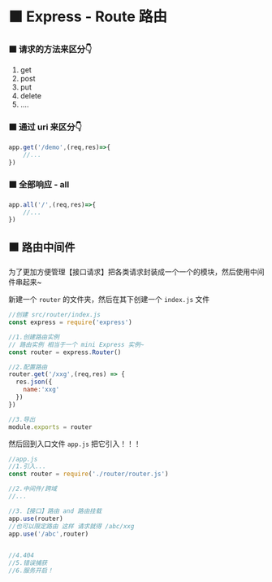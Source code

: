 # ⬛ Express - Route 路由

### ⬛ 请求的方法来区分👇

1. get 
2. post
3. put
4. delete
5. ....
### ⬛ 通过 uri 来区分👇
```js
app.get('/demo',(req,res)=>{
	//...	
})
```
### ⬛ 全部响应 - all
```js
app.all('/',(req,res)=>{
	//...	
})
```

## ⬛ 路由中间件
为了更加方便管理【接口请求】把各类请求封装成一个一个的模块，然后使用中间件串起来~   

新建一个 `router` 的文件夹，然后在其下创建一个 `index.js` 文件
```javascript
//创建 src/router/index.js 
const express = require('express')

//1.创建路由实例
// 路由实例 相当于一个 mini Express 实例~
const router = express.Router()

//2.配置路由
router.get('/xxg',(req,res) => {
  res.json({
    name:'xxg'
  })
})

//3.导出
module.exports = router
```
然后回到入口文件 `app.js` 把它引入！！！
```javascript
//app.js
//1.引入...
const router = require('./router/router.js')

//2.中间件/跨域
//...

//3.【接口】路由 and 路由挂载
app.use(router)
//也可以限定路由 这样 请求就得 /abc/xxg
app.use('/abc',router)


//4.404
//5.错误捕获
//6.服务开启！
```